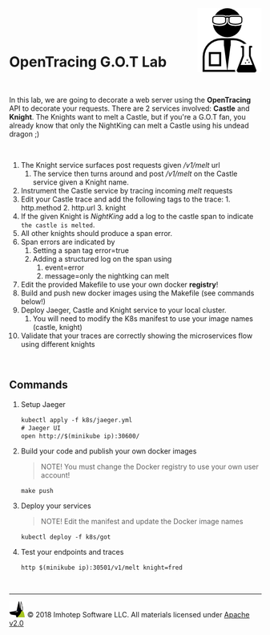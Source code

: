 <img src="../assets/lab.png" align="right" width="auto" height="128"/>

<br/>
<br/>
<br/>

# OpenTracing G.O.T Lab

<br/>

In this lab, we are going to decorate a web server using the **OpenTracing** API to
decorate your requests. There are 2 services involved: **Castle** and **Knight**. The
Knights want to melt a Castle, but if you're a G.O.T fan, you already
know that only the NightKing can melt a Castle using his undead dragon ;)

<br/>

1. The Knight service surfaces post requests given */v1/melt* url
   1. The service then turns around and post */v1/melt* on the Castle service
      given a Knight name.
1. Instrument the Castle service by tracing incoming *melt* requests
  1. Edit your Castle trace and add the following tags to the trace:
    1. http.method
    2. http.url
    3. knight
1. If the given Knight is *NightKing* add a log to the castle span to indicate
   `the castle is melted`.
1. All other knights should produce a span error.
1. Span errors are indicated by
   1. Setting a span tag error=true
   1. Adding a structured log on the span using
      1. event=error
      2. message=only the nightking can melt
1. Edit the provided Makefile to use your own docker **registry**!
1. Build and push new docker images using the Makefile (see commands below!)
1. Deploy Jaeger, Castle and Knight service to your local cluster.
   1. You will need to modify the K8s manifest to use your image names (castle, knight)
1. Validate that your traces are correctly showing the microservices flow using
   different knights

<br/>

## Commands

1. Setup Jaeger

    ```shell
    kubectl apply -f k8s/jaeger.yml
    # Jaeger UI
    open http://$(minikube ip):30600/
    ```

2. Build your code and publish your own docker images

   > NOTE! You must change the Docker registry to use your own user account!

    ```shell
    make push
    ```

1. Deploy your services

   > NOTE! Edit the manifest and update the Docker image names

    ```shell
    kubectl deploy -f k8s/got
    ```

2. Test your endpoints and traces

   ```shell
   http $(minikube ip):30501/v1/melt knight=fred
   ```

<br/>

---
<img src="../assets/imhotep_logo.png" width="32" height="auto"/> © 2018 Imhotep Software LLC.
All materials licensed under [Apache v2.0](http://www.apache.org/licenses/LICENSE-2.0)
